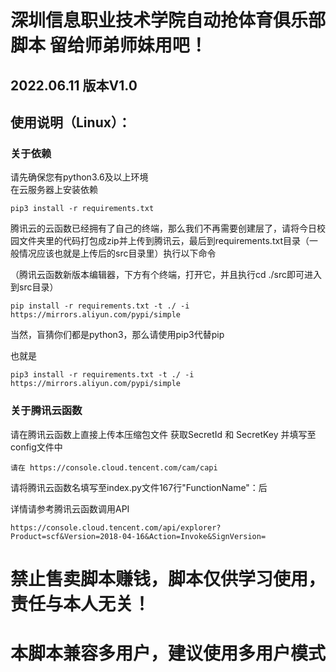 # 深圳信息职业技术学院自动抢体育俱乐部脚本 留给师弟师妹用吧！
## 2022.06.11 版本V1.0
## 使用说明（Linux）：
### 关于依赖
请先确保您有python3.6及以上环境<br/>
在云服务器上安装依赖 
```
pip3 install -r requirements.txt
```
腾讯云的云函数已经拥有了自己的终端，那么我们不再需要创建层了，请将今日校园文件夹里的代码打包成zip并上传到腾讯云，最后到requirements.txt目录（一般情况应该也就是上传后的src目录里）执行以下命令

（腾讯云函数新版本编辑器，下方有个终端，打开它，并且执行cd ./src即可进入到src目录）
```
pip install -r requirements.txt -t ./ -i https://mirrors.aliyun.com/pypi/simple
```
当然，盲猜你们都是python3，那么请使用pip3代替pip

也就是
```
pip3 install -r requirements.txt -t ./ -i https://mirrors.aliyun.com/pypi/simple
```

### 关于腾讯云函数
请在腾讯云函数上直接上传本压缩包文件
获取SecretId 和 SecretKey 并填写至config文件中
```
请在 https://console.cloud.tencent.com/cam/capi 
```

请将腾讯云函数名填写至index.py文件167行"FunctionName"：后

详情请参考腾讯云函数调用API
```
https://console.cloud.tencent.com/api/explorer?Product=scf&Version=2018-04-16&Action=Invoke&SignVersion=
```
# 禁止售卖脚本赚钱，脚本仅供学习使用，责任与本人无关！
# 本脚本兼容多用户，建议使用多用户模式
